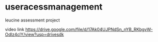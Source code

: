# useracessmanagement
leucine assessment project


video link
https://drive.google.com/file/d/17Ak04UJPNdSn_nYB_RKbgvW-OdIz4clY/view?usp=drivesdk
